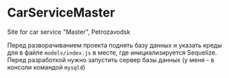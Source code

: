 # CarServiceMaster

Site for car service "Master", Petrozavodsk

Перед разворачиванием проекта поднять базу данных и указать креды для в файле `models/index.js` в месте, где инициализируется Sequelize.
Перед разработкой нужно запустить сервер базы данных (у меня - в консоли командой `mysqld`)
